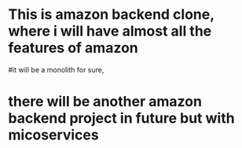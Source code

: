 # This is amazon backend clone, where i will have almost all the features of amazon

#it will be a monolith for sure,

# there will be another amazon backend  project in future but with micoservices
